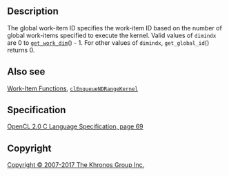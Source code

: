 
## Description

The global work-item ID specifies the work-item ID based on the number
of global work-items specified to execute the kernel. Valid values of
`dimindx` are 0 to [`get_work_dim`](get_work_dim.html)() - 1. For other
values of `dimindx`, `get_global_id`() returns 0.

## Also see

[Work-Item Functions](workItemFunctions.html),
[`clEnqueueNDRangeKernel`](clEnqueueNDRangeKernel.html)

## Specification

[OpenCL 2.0 C Language Specification, page
69](https://www.khronos.org/registry/cl/specs/opencl-2.0-openclc.pdf#page=69)

## Copyright

[Copyright © 2007-2017 The Khronos Group Inc.](copyright.html)
